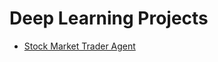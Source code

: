 # Deep Learning Projects
- [Stock Market Trader Agent](https://github.com/ayush-09/World-of-AI/blob/master/deep_learning/Stock%20market%20trader%20Agent/Strock_Market_Trader_Agent.ipynb)
